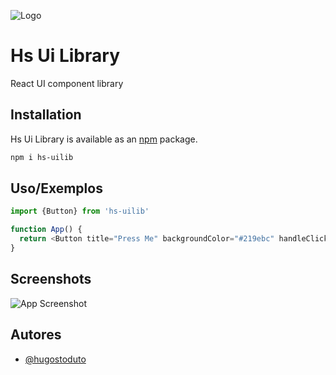 
![Logo](https://static.wixstatic.com/media/afe1f6_bce595eab0b04d0ab0973ad2c61493a6~mv2.png)


# Hs Ui Library

React UI component library

## Installation


Hs Ui Library is available as an [npm](https://www.npmjs.com/package/hs-uilib) package.
```bash
npm i hs-uilib
```
## Uso/Exemplos

```javascript
import {Button} from 'hs-uilib'

function App() {
  return <Button title="Press Me" backgroundColor="#219ebc" handleClick={() => console.log("Action")} />
}
```


## Screenshots

![App Screenshot](https://static.wixstatic.com/media/afe1f6_9e312d5f2f264b85b93346ec239ef99e~mv2.png)


## Autores

- [@hugostoduto](https://www.github.com/hugostoduto)


